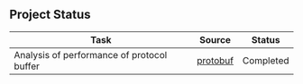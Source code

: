 Project Status
--------------

| Task																	| Source					| Status			|
|-----------------------------------------------------------------------|---------------------------|-------------------|
| Analysis of performance of protocol buffer 							| [protobuf](http://github.com/wkarny/cvt_proj/protobuf)		| Completed			|
